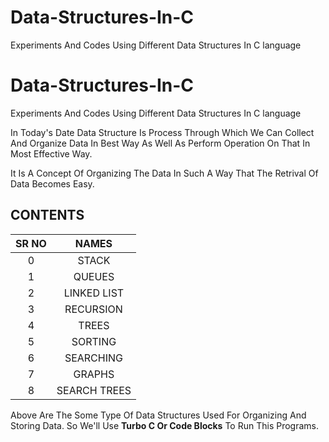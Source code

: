 # Data-Structures-In-C
Experiments And Codes Using Different Data Structures In C language

# Data-Structures-In-C
Experiments And Codes Using Different Data Structures In C language

In Today's Date Data Structure Is Process Through Which We Can Collect And Organize Data In Best Way As Well As Perform Operation On That In Most Effective Way.

It Is A Concept Of Organizing The Data In Such A Way That The Retrival Of Data Becomes Easy.

## CONTENTS

| SR NO |   NAMES     |
| :---: |     :---:   |
|0      | STACK       |
|1      | QUEUES      |
|2      | LINKED LIST |
|3      | RECURSION   |
|4      | TREES       |
|5      | SORTING     |
|6      | SEARCHING   |
|7      | GRAPHS      |
|8      | SEARCH TREES|

Above Are The Some Type Of Data Structures Used For Organizing And Storing Data.
So We'll Use **Turbo C Or Code Blocks** To Run This Programs.


